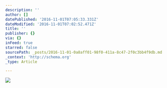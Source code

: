 ```yaml
---
description: ''
author: []
datePublished: '2016-11-01T07:05:33.331Z'
dateModified: '2016-11-01T07:02:52.471Z'
title: ''
publisher: {}
via: {}
inFeed: true
starred: false
sourcePath: _posts/2016-11-01-0a8aff01-98f0-411a-8c47-2f0c3bb4f9db.md
_context: 'http://schema.org'
_type: Article

---
```

![](https://the-grid-user-content.s3-us-west-2.amazonaws.com/d2f32093-fcbd-4fe2-b1bc-295830c94f49.jpg)
